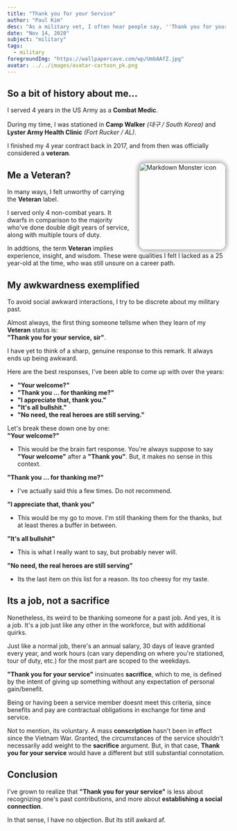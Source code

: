 ```yaml
---
title: "Thank you for your Service"
author: "Paul Kim"
desc: "As a military vet, I often hear people say, ''Thank you for your service''. I never know what to say in response."
date: "Nov 14, 2020"
subject: "military"
tags:
  - military
foregroundImg: "https://wallpapercave.com/wp/UmbAAfZ.jpg"
avatar: ../../images/avatar-cartoon_pk.png
---
```


## So a bit of history about me...

I served 4 years in the US Army as a **Combat Medic**.

During my time, I was stationed in **Camp Walker** _(대구 / South Korea)_ and **Lyster Army Health Clinic** _(Fort Rucker / AL)_.

I finished my 4 year contract back in 2017, and from then was officially considered a **veteran**.

<img src="https://res.cloudinary.com/paulkim/image/upload/v1552393702/images/professional/army_photo.jpg"
     alt="Markdown Monster icon"
     style="float: right; margin-left: 20px; height: 200px; border-radius: 15px; box-shadow: 0 0 9px 4px #0000004a" />

## Me a Veteran?

In many ways, I felt unworthy of carrying the **Veteran** label.

I served only 4 non-combat years. It dwarfs in comparison to the majority who've done double digit years of service, along with multiple tours of duty.

In addtions, the term **Veteran** implies experience, insight, and wisdom. These were qualities I felt I lacked as a 25 year-old at the time, who was still unsure on a career path.

## My awkwardness exemplified

To avoid social awkward interactions, I try to be discrete about my military past.

Almost always, the first thing someone tellsme when they learn of my **Veteran** status is:  
**"Thank you for your service, sir"**.

I have yet to think of a sharp, genuine response to this remark. It always ends up being awkward.

Here are the best responses, I've been able to come up with over the years:

- **"Your welcome?"**
- **"Thank you ... for thanking me?"**
- **"I appreciate that, thank you."**
- **"It's all bullshit."**
- **"No need, the real heroes are still serving."**

Let's break these down one by one:  
**"Your welcome?"**

- This would be the brain fart response. You're always suppose to say **"Your welcome"** after a **"Thank you"**. But, it makes no sense in this context.

**"Thank you ... for thanking me?"**

- I've actually said this a few times. Do not recommend.

**"I appreciate that, thank you"**

- This would be my go to move. I'm still thanking them for the thanks, but at least theres a buffer in between.

**"It's all bullshit"**

- This is what I really want to say, but probably never will.

**"No need, the real heroes are still serving"**

- Its the last item on this list for a reason. Its too cheesy for my taste.

## Its a job, not a sacrifice

Nonetheless, its weird to be thanking someone for a past job. And yes, it is a job. It's a job just like any other in the workforce, but with additional quirks.

Just like a normal job, there's an annual salary, 30 days of leave granted every year, and work hours (can vary depending on where you're stationed, tour of duty, etc.) for the most part are scoped to the weekdays.

**"Thank you for your service"** insinuates **sacrifice**, which to me, is defined by the intent of giving up something without any expectation of personal gain/benefit.

Being or having been a service member doesnt meet this criteria, since benefits and pay are contractual obligations in exchange for time and service.

Not to mention, its voluntary. A mass **conscription** hasn't been in effect since the Vietnam War. Granted, the circumstances of the service shouldn't necessarily add weight to the **sacrifice** argument. But, in that case, **Thank you for your service** would have a different but still substantial connotation.

## Conclusion

I've grown to realize that **"Thank you for your service"** is less about recognizing one's past contributions, and more about **establishing a social connection**.

In that sense, I have no objection. But its still awkard af.

